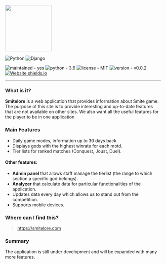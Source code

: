
<img src="https://i.ibb.co/mFXLX9y/smite-logo.png" width="150" height="150">

![Python](https://img.shields.io/badge/python-3670A0?style=for-the-badge&logo=python&logoColor=ffdd54)
![Django](https://img.shields.io/badge/django-%23092E20.svg?style=for-the-badge&logo=django&logoColor=white)

![maintained - yes](https://img.shields.io/badge/maintained-yes-ffdd54)
![python - 3.9](https://img.shields.io/badge/python-3.9-ffdd54)
![license - MIT](https://img.shields.io/badge/license-MIT-ffdd54)
![version - v0.0.2](https://img.shields.io/badge/version-v0.0.2-ffdd54)
[![Website shields.io](https://img.shields.io/website-up-down-green-red/http/shields.io.svg)](http://smitelore.com/)

***

### What is it?

<strong>Smitelore</strong> is a  web application that provides information about Smite game.
The purpose of this site is to provide interesting and up-to-date features that are not available on other sites.
We also want all the useful features for the player to be in one application.

### Main Features

- Daily game modes, information up to 30 days back.
- Displays gods with the highest winrate for each motd.
- Tier lists for ranked matches (Conquest, Joust, Duel).

#### Other features:

- **Admin panel** that allows staff manage the tierlist (the range to which section a specific god belongs).
- **Analyzer** that calculate data for particular functionalities of the application.
- Updates data every day which allows us to stand out from the competition.
- Supports mobile devices.

### Where can I find this?

> https://smitelore.com

### Summary

The application is still under development and will be expanded with many more features.
